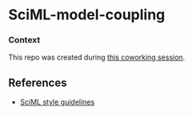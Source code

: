 # SciML-model-coupling

### Context

This repo was created during [this coworking session](https://github.com/DEEPDIP-project/logs/blob/main/meetings/2024-02-20%20Coworking%20session.md).

## References

- [SciML style guidelines](https://github.com/SciML/SciMLStyle)
